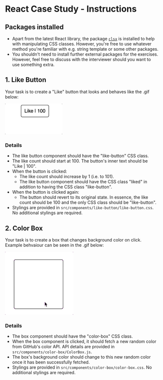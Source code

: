# React Case Study - Instructions

## Packages installed

- Apart from the latest React library, the package [`clsx`](https://www.npmjs.com/package/clsx) is installed to help with manipulating CSS classes. However, you're free to use whatever method you're familiar with e.g. string template or some other packages.
- You shouldn't need to install further external packages for the exercises. However, feel free to discuss with the interviewer should you want to use something extra.

## 1. Like Button

Your task is to create a "Like" button that looks and behaves like the .gif
below:

![Like button](like-button.gif)

### Details

- The like button component should have the "like-button" CSS class.
- The like count should start at 100. The button's inner text should be "Like | 100".
- When the button is clicked:
  - The like count should increase by 1 (i.e. to 101).
  - The like button component should have the CSS class "liked" in addition to having the CSS class "like-button".
- When the button is clicked again:
  - The button should revert to its original state. In essence, the like count should be 100 and the only CSS class should be "like-button".
- Stylings are provided in `src/components/like-button/like-button.css`. No additional stylings are required.

## 2. Color Box

Your task is to create a box that changes background color on click. Example behvaiour can be seen in the .gif below:

![Color box](color-box.gif)

### Details

- The box component should have the "color-box" CSS class.
- When the box component is clicked, it should fetch a new random color from GitHub's color API. API details are provided in `src/components/color-box/ColorBox.js`.
- The box's background color should change to this new random color once it has been successfully fetched.
- Stylings are provided in `src/components/color-box/color-box.css`. No additional stylings are required.
